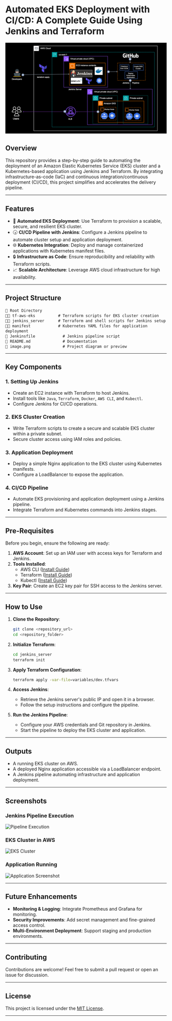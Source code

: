 # **Automated EKS Deployment with CI/CD: A Complete Guide Using Jenkins and Terraform**

![Project Preview](image.png)

## **Overview**

This repository provides a step-by-step guide to automating the deployment of an Amazon Elastic Kubernetes Service (EKS) cluster and a Kubernetes-based application using Jenkins and Terraform. By integrating infrastructure-as-code (IaC) and continuous integration/continuous deployment (CI/CD), this project simplifies and accelerates the delivery pipeline.

---

## **Features**

- 🚀 **Automated EKS Deployment**: Use Terraform to provision a scalable, secure, and resilient EKS cluster.
- 🕠️ **CI/CD Pipeline with Jenkins**: Configure a Jenkins pipeline to automate cluster setup and application deployment.
- 🌐 **Kubernetes Integration**: Deploy and manage containerized applications with Kubernetes manifest files.
- 🔒 **Infrastructure as Code**: Ensure reproducibility and reliability with Terraform scripts.
- 📈 **Scalable Architecture**: Leverage AWS cloud infrastructure for high availability.

---

## **Project Structure**

```plaintext
📂 Root Directory
🔷📂 tf-aws-eks          # Terraform scripts for EKS cluster creation
🔷📂 jenkins_server      # Terraform and shell scripts for Jenkins setup
🔷📂 manifest            # Kubernetes YAML files for application deployment
🔷 Jenkinsfile            # Jenkins pipeline script
🔷 README.md              # Documentation
🔷 image.png              # Project diagram or preview
```

---

## **Key Components**

### **1. Setting Up Jenkins**
- Create an EC2 instance with Terraform to host Jenkins.
- Install tools like `Java`, `Terraform`, `Docker`, `AWS CLI`, and `Kubectl`.
- Configure Jenkins for CI/CD operations.

### **2. EKS Cluster Creation**
- Write Terraform scripts to create a secure and scalable EKS cluster within a private subnet.
- Secure cluster access using IAM roles and policies.

### **3. Application Deployment**
- Deploy a simple Nginx application to the EKS cluster using Kubernetes manifests.
- Configure a LoadBalancer to expose the application.

### **4. CI/CD Pipeline**
- Automate EKS provisioning and application deployment using a Jenkins pipeline.
- Integrate Terraform and Kubernetes commands into Jenkins stages.

---

## **Pre-Requisites**

Before you begin, ensure the following are ready:

1. **AWS Account**: Set up an IAM user with access keys for Terraform and Jenkins.
2. **Tools Installed**:
   - AWS CLI ([Install Guide](https://docs.aws.amazon.com/cli/latest/userguide/install-cliv2.html))
   - Terraform ([Install Guide](https://developer.hashicorp.com/terraform/tutorials/aws-get-started/install-cli))
   - Kubectl ([Install Guide](https://kubernetes.io/docs/tasks/tools/install-kubectl/))
3. **Key Pair**: Create an EC2 key pair for SSH access to the Jenkins server.

---

## **How to Use**

1. **Clone the Repository**:
   ```bash
   git clone <repository_url>
   cd <repository_folder>
   ```

2. **Initialize Terraform**:
   ```bash
   cd jenkins_server
   terraform init
   ```

3. **Apply Terraform Configuration**:
   ```bash
   terraform apply -var-file=variables/dev.tfvars
   ```

4. **Access Jenkins**:
   - Retrieve the Jenkins server's public IP and open it in a browser.
   - Follow the setup instructions and configure the pipeline.

5. **Run the Jenkins Pipeline**:
   - Configure your AWS credentials and Git repository in Jenkins.
   - Start the pipeline to deploy the EKS cluster and application.

---

## **Outputs**

- A running EKS cluster on AWS.
- A deployed Nginx application accessible via a LoadBalancer endpoint.
- A Jenkins pipeline automating infrastructure and application deployment.

---

## **Screenshots**

### Jenkins Pipeline Execution
![Pipeline Execution](https://via.placeholder.com/700x400)

### EKS Cluster in AWS
![EKS Cluster](https://via.placeholder.com/700x400)

### Application Running
![Application Screenshot](https://via.placeholder.com/700x400)

---

## **Future Enhancements**

- **Monitoring & Logging**: Integrate Prometheus and Grafana for monitoring.
- **Security Improvements**: Add secret management and fine-grained access control.
- **Multi-Environment Deployment**: Support staging and production environments.

---

## **Contributing**

Contributions are welcome! Feel free to submit a pull request or open an issue for discussion.

---

## **License**

This project is licensed under the [MIT License](LICENSE).

---

